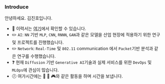 ### Introduce
안녕하세요. 김진호입니다. 

* :pencil: 이력서는 [여기](https://violet0929.github.io)에서 확인할 수 있습니다.
* :pencil2: ```AI```: ```NN``` 기반 ```MLP```, ```CNN```, ```RNNN```, ```GAN```과 같은 모델을 산업 현장에 적용하기 위한 연구 및 프로젝트를 진행했습니다.
* :pencil2: ```Network```: ```Real-Time``` 및 ```802.11``` communication 에서 ```Packet```기반 분석과 같은  연구를 수행했습니다.
* :question: 현재 ```Diffusion``` 기반 ```Generative AI```기술과 실제 서비스를 위한 ```DevOps``` 및 ```MLOps```에 관심이 많습니다.
* :clock7: 여가시간에는 :musical_note: :walking: :video_game:와 같은 활동을 하며 시간을 보냅니다.
